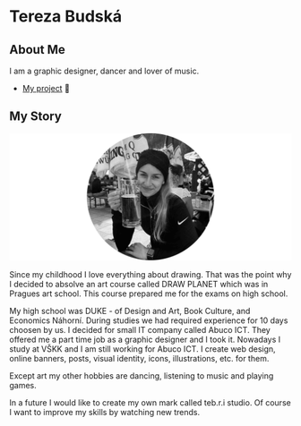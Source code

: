 # Tereza Budská

## About Me

I am a graphic designer, dancer and lover of music.

- [My project](case-study.md) 🌸

## My Story

![Alt text description.](me.jpg)

Since my childhood I love everything about drawing. That was the point why I decided to absolve an art course called DRAW PLANET which was in Pragues art school. This course prepared me for the exams on high school.

My high school was DUKE - of Design and Art, Book Culture, and Economics Náhorní.
During studies we had required experience for 10 days choosen by us. I decided for small IT company called Abuco ICT. They offered me a part time job as a graphic designer and I took it. Nowadays I study at VŠKK and I am still working for Abuco ICT. I create web design, online banners, posts, visual identity, icons, illustrations, etc. for them.

Except art my other hobbies are dancing, listening to music and playing games.

In a future I would like to create my own mark called teb.r.i studio. Of course I want to improve my skills by watching new trends.
